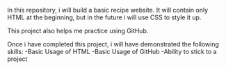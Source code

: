 In this repository, i will build a basic recipe website. It will contain only HTML at the beginning, but in the future i will use CSS to style it up.

This project also helps me practice using GitHub.

Once i have completed this project, i will have demonstrated the following skills:
-Basic Usage of HTML
-Basic Usage of GitHub
-Ability to stick to a project
